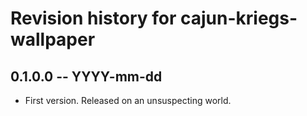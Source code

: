 # Revision history for cajun-kriegs-wallpaper

## 0.1.0.0 -- YYYY-mm-dd

* First version. Released on an unsuspecting world.
